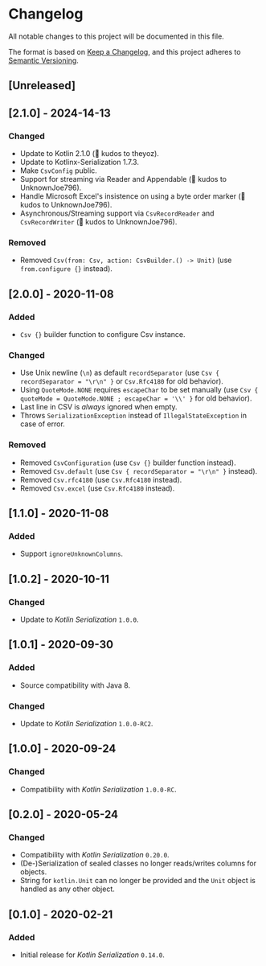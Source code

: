 # Changelog

All notable changes to this project will be documented in this file.

The format is based on [Keep a Changelog](https://keepachangelog.com/en/1.0.0/),
and this project adheres to [Semantic Versioning](https://semver.org/spec/v2.0.0.html).

## [Unreleased]

## [2.1.0] - 2024-14-13

### Changed

- Update to Kotlin 2.1.0 (🏅 kudos to theyoz).
- Update to Kotlinx-Serialization 1.7.3.
- Make `CsvConfig` public.
- Support for streaming via Reader and Appendable (🏅 kudos to UnknownJoe796).
- Handle Microsoft Excel's insistence on using a byte order marker (🏅 kudos to UnknownJoe796).
- Asynchronous/Streaming support via `CsvRecordReader` and `CsvRecordWriter` (🏅 kudos to UnknownJoe796).

### Removed

- Removed `Csv(from: Csv, action: CsvBuilder.() -> Unit)` (use `from.configure {}` instead).

## [2.0.0] - 2020-11-08

### Added

- `Csv {}` builder function to configure Csv instance.

### Changed

- Use Unix newline (`\n`) as default `recordSeparator` (use `Csv { recordSeparator = "\r\n" }` or
  `Csv.Rfc4180` for old behavior).
- Using `QuoteMode.NONE` requires `escapeChar` to be set manually (use
  `Csv { quoteMode = QuoteMode.NONE ; escapeChar = '\\' }` for old behavior).
- Last line in CSV is *always* ignored when empty.
- Throws `SerializationException` instead of `IllegalStateException` in case of error.

### Removed

- Removed `CsvConfiguration` (use `Csv {}` builder function instead).
- Removed `Csv.default` (use `Csv { recordSeparator = "\r\n" }` instead).
- Removed `Csv.rfc4180` (use `Csv.Rfc4180` instead).
- Removed `Csv.excel` (use `Csv.Rfc4180` instead).

## [1.1.0] - 2020-11-08

### Added

- Support `ignoreUnknownColumns`.

## [1.0.2] - 2020-10-11

### Changed

- Update to *Kotlin Serialization* `1.0.0`.

## [1.0.1] - 2020-09-30

### Added

- Source compatibility with Java 8.

### Changed

- Update to *Kotlin Serialization* `1.0.0-RC2`.

## [1.0.0] - 2020-09-24

### Changed

- Compatibility with *Kotlin Serialization* `1.0.0-RC`.

## [0.2.0] - 2020-05-24

### Changed

- Compatibility with *Kotlin Serialization* `0.20.0`.
- (De-)Serialization of sealed classes no longer reads/writes columns for objects.
- String for `kotlin.Unit` can no longer be provided and the `Unit` object is handled as any other object.

## [0.1.0] - 2020-02-21

### Added

- Initial release for *Kotlin Serialization* `0.14.0`.
